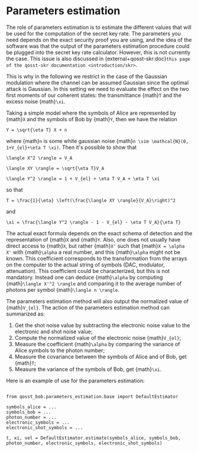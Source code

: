 # Parameters estimation

The role of parameters estimation is to estimate the different values that will be used for the computation of the secret key rate. The parameters you need depends on the exact security proof you are using, and the idea of the software was that the output of the parameters estimation procedure could be plugged into the secret key rate calculator. However, this is not currently the case. This issue is also discussed in {external+qosst-skr:doc}`this page of the qosst-skr documentation <introduction/skr>`.

This is why in the following we restrict in the case of the Gaussian modulation where the channel can be assumed Gaussian since the optimal attack is Gaussian. In this setting we need to evaluate the effect on the two first moments of our coherent states: the transmittance {math}`T` and the excess noise {math}`\xi`.

Taking a simple model where the symbols of Alice are represented by {math}`X` and the symbols of Bob by {math}`Y`, then we have the relation

```{math}
Y = \sqrt{\eta T} X + n
```

where {math}`n` is some white gaussian noise {math}`n \sim \mathcal{N}(0, 1+V_{el}+\eta T \xi)`. Then it's possible to show that

```{math}
\langle X^2 \rangle = V_A
```

```{math}
\langle XY \rangle = \sqrt{\eta T}V_A
```

```{math}
\langle Y^2 \rangle = 1 + V_{el} + \eta T V_A + \eta T \xi
```

so that 

```{math}
T = \frac{1}{\eta} \left(\frac{\langle XY \rangle}{V_A}\right)^2
```

and 

```{math}
\xi = \frac{\langle Y^2 \rangle - 1 - V_{el} - \eta T V_A}{\eta T}
```

The actual exact formula depends on the exact schema of detection and the representation of {math}`X` and {math}`Y`. Also, one does not usually have direct access to {math}`X`, but rather {math}`X'` such that {math}`X = \alpha X'` with {math}`\alpha` a real number, and this {math}`\alpha` might not be known. This coefficient corresponds to the transformation from the arrays on the computer to the actual string of symbols (DAC, modulator, attenuation). This coefficient could be characterized, but this is not mandatory. Instead one can deduce {math}`\alpha` by computing {math}`\langle X'^2 \rangle` and comparing it to the average number of photons per symbol {math}`\langle n \rangle`.

The parameters estimation method will also output the normalized value of {math}`V_{el}`. The action of the parameters estimation method can summarized as:

1. Get the shot noise value by subtracting the electronic noise value to the electronic and shot noise value;
2. Compute the normalized value of the electronic noise {math}`V_{el}`;
3. Measure the coefficient {math}`\alpha` by comparing the variance of Alice symbols to the photon number;
4. Measure the covariance between the symbols of Alice and of Bob, get {math}`T`;
5. Measure the variance of the symbols of Bob, get {math}`\xi`.

Here is an example of use for the parameters estimation:

```{code-block} python

from qosst_bob.parameters_estimation.base import DefaultEstimator

symbols_alice = ...
symbols_bob = ...
photon_number = ...
electronic_symbols = ...
electronic_shot_symbols = ...

t, xi, vel = DefaultEstimator.estimate(symbols_alice, symbols_bob, photon_number, electronic_symbols, electronic_shot_symbols)
```